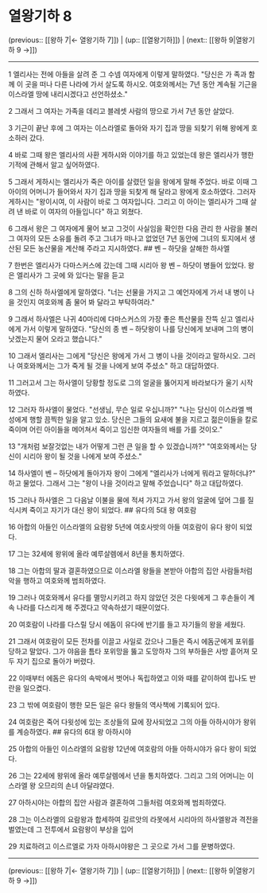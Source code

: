 # 열왕기하 8

(previous:: [[왕하 7|← 열왕기하 7]]) | (up:: [[열왕기하]]) | (next:: [[왕하 9|열왕기하 9 →]])

***




1 
엘리사는 전에 아들을 살려 준 그 수넴 여자에게 이렇게 말하였다. "당신은 가 족과 함께 이 곳을 떠나 다른 나라에 가서 살도록 하시오. 여호와께서는 7년 동안 계속될 기근을 이스라엘 땅에 내리시겠다고 선언하셨소." 



2 
그래서 그 여자는 가족을 데리고 블레셋 사람의 땅으로 가서 7년 동안 살았다. 



3 
기근이 끝난 후에 그 여자는 이스라엘로 돌아와 자기 집과 땅을 되찾기 위해 왕에게 호소하러 갔다. 



4 
바로 그때 왕은 엘리사의 사환 게하시와 이야기를 하고 있었는데 왕은 엘리사가 행한 기적에 관해서 알고 싶어하였다. 



5 
그래서 게하시는 엘리사가 죽은 아이를 살렸던 일을 왕에게 말해 주었다. 바로 이때 그 아이의 어머니가 들어와서 자기 집과 땅을 되찾게 해 달라고 왕에게 호소하였다. 그러자 게하시는 "왕이시여, 이 사람이 바로 그 여자입니다. 그리고 이 아이는 엘리사가 그때 살려 낸 바로 이 여자의 아들입니다" 하고 외쳤다. 



6 
그래서 왕은 그 여자에게 물어 보고 그것이 사실임을 확인한 다음 관리 한 사람을 불러 그 여자의 모든 소유를 돌려 주고 그녀가 떠나고 없었던 7년 동안에 그녀의 토지에서 생산된 모든 농산물을 계산해 주라고 지시하였다. ## 벤 – 하닷을 살해한 하사엘 



7 
한번은 엘리사가 다마스커스에 갔는데 그때 시리아 왕 벤 – 하닷이 병들어 있었다. 왕은 엘리사가 그 곳에 와 있다는 말을 듣고 



8 
그의 신하 하사엘에게 말하였다. "너는 선물을 가지고 그 예언자에게 가서 내 병이 나을 것인지 여호와께 좀 물어 봐 달라고 부탁하여라." 



9 
그래서 하사엘은 나귀 40마리에 다마스커스의 가장 좋은 특산물을 잔뜩 싣고 엘리사에게 가서 이렇게 말하였다. "당신의 종 벤 – 하닷왕이 나를 당신에게 보내며 그의 병이 낫겠는지 물어 오라고 했습니다." 



10 
그래서 엘리사는 그에게 "당신은 왕에게 가서 그 병이 나을 것이라고 말하시오. 그러나 여호와께서는 그가 죽게 될 것을 나에게 보여 주셨소" 하고 대답하였다. 



11 
그러고서 그는 하사엘이 당황할 정도로 그의 얼굴을 뚫어지게 바라보다가 울기 시작하였다. 



12 
그러자 하사엘이 물었다. "선생님, 무슨 일로 우십니까?" "나는 당신이 이스라엘 백성에게 행할 끔찍한 일을 알고 있소. 당신은 그들의 요새에 불을 지르고 젊은이들을 칼로 죽이며 어린 아이들을 메어쳐서 죽이고 임신한 여자들의 배를 가를 것이오." 



13 
"개처럼 보잘것없는 내가 어떻게 그런 큰 일을 할 수 있겠습니까?" "여호와께서는 당신이 시리아 왕이 될 것을 나에게 보여 주셨소." 



14 
하사엘이 벤 – 하닷에게 돌아가자 왕이 그에게 "엘리사가 너에게 뭐라고 말하더냐?" 하고 물었다. 그래서 그는 "왕이 나을 것이라고 말해 주었습니다" 하고 대답하였다. 



15 
그러나 하사엘은 그 다음날 이불을 물에 적셔 가지고 가서 왕의 얼굴에 덮어 그를 질식시켜 죽이고 자기가 대신 왕이 되었다. ## 유다의 5대 왕 여호람 



16 
아합의 아들인 이스라엘의 요람왕 5년에 여호사밧의 아들 여호람이 유다 왕이 되었다. 



17 
그는 32세에 왕위에 올라 예루살렘에서 8년을 통치하였다. 



18 
그는 아합의 딸과 결혼하였으므로 이스라엘 왕들을 본받아 아합의 집안 사람들처럼 악을 행하고 여호와께 범죄하였다. 



19 
그러나 여호와께서 유다를 멸망시키려고 하지 않았던 것은 다윗에게 그 후손들이 계속 나라를 다스리게 해 주겠다고 약속하셨기 때문이었다. 



20 
여호람이 나라를 다스릴 당시 에돔이 유다에 반기를 들고 자기들의 왕을 세웠다. 



21 
그래서 여호람이 모든 전차를 이끌고 사일로 갔으나 그들은 즉시 에돔군에게 포위를 당하고 말았다. 그가 야음을 틈타 포위망을 뚫고 도망하자 그의 부하들은 사방 흩어져 모두 자기 집으로 돌아가 버렸다. 



22 
이때부터 에돔은 유다의 속박에서 벗어나 독립하였고 이와 때를 같이하여 립나도 반란을 일으켰다. 



23 
그 밖에 여호람이 행한 모든 일은 유다 왕들의 역사책에 기록되어 있다. 



24 
여호람은 죽어 다윗성에 있는 조상들의 묘에 장사되었고 그의 아들 아하시야가 왕위를 계승하였다. ## 유다의 6대 왕 아하시야 



25 
아합의 아들인 이스라엘의 요람왕 12년에 여호람의 아들 아하시야가 유다 왕이 되었다. 



26 
그는 22세에 왕위에 올라 예루살렘에서 년을 통치하였다. 그리고 그의 어머니는 이스라엘 왕 오므리의 손녀 아달랴였다. 



27 
아하시야는 아합의 집안 사람과 결혼하여 그들처럼 여호와께 범죄하였다. 



28 
그는 이스라엘의 요람왕과 합세하여 길르앗의 라못에서 시리아의 하사엘왕과 격전을 벌였는데 그 전투에서 요람왕이 부상을 입어 



29 
치료하려고 이스르엘로 가자 아하시야왕은 그 곳으로 가서 그를 문병하였다.

***

(previous:: [[왕하 7|← 열왕기하 7]]) | (up:: [[열왕기하]]) | (next:: [[왕하 9|열왕기하 9 →]])
